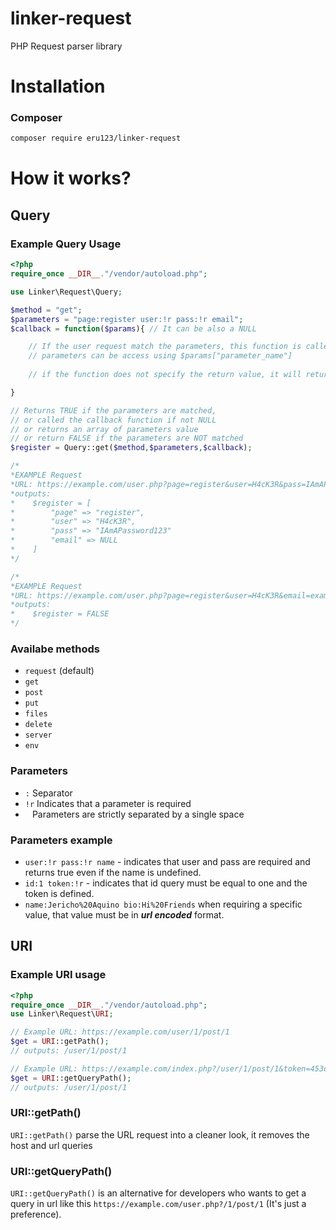 # linker-request
PHP Request parser library
# Installation
### Composer
```bash
composer require eru123/linker-request
```
# How it works?
## Query
### Example Query Usage
```php
<?php
require_once __DIR__."/vendor/autoload.php";

use Linker\Request\Query;

$method = "get";
$parameters = "page:register user:!r pass:!r email";
$callback = function($params){ // It can be also a NULL

    // If the user request match the parameters, this function is called
    // parameters can be access using $params["parameter_name"]
    
    // if the function does not specify the return value, it will return $params by default

}

// Returns TRUE if the parameters are matched, 
// or called the callback function if not NULL
// or returns an array of parameters value
// or return FALSE if the parameters are NOT matched
$register = Query::get($method,$parameters,$callback); 

/*
*EXAMPLE Request
*URL: https://example.com/user.php?page=register&user=H4cK3R&pass=IAmAPassword123
*outputs:
*    $register = [
*        "page" => "register",
*        "user" => "H4cK3R",
*        "pass" => "IAmAPassword123"
*        "email" => NULL
*    ]
*/

/*
*EXAMPLE Request
*URL: https://example.com/user.php?page=register&user=H4cK3R&email=example@email.com
*outputs:
*    $register = FALSE
*/
```
### Availabe methods
 - `request` (default)
 - `get`
 - `post`
 - `put`
 - `files`
 - `delete`
 - `server`
 - `env`
### Parameters
 - `:` Separator
 - `!r` Indicates that a parameter is required
 - ` ` Parameters are strictly separated by a single space
### Parameters example
 - `user:!r pass:!r name` - indicates that user and pass are required and returns true even if the name is undefined.
 - `id:1 token:!r` - indicates that id query must be equal to one and the token is defined.
 - `name:Jericho%20Aquino bio:Hi%20Friends` when requiring a specific value, that value must be in ***url encoded*** format.
## URI
### Example URI usage
```php
<?php
require_once __DIR__."/vendor/autoload.php";
use Linker\Request\URI;

// Example URL: https://example.com/user/1/post/1
$get = URI::getPath();
// outputs: /user/1/post/1

// Example URL: https://example.com/index.php?/user/1/post/1&token=453dfvdiuydfg7dfg&_rdc=sddsfr4dfdf
$get = URI::getQueryPath();
// outputs: /user/1/post/1
```
### URI::getPath()
`URI::getPath()` parse the URL request into a cleaner look, it removes the host and url queries
### URI::getQueryPath()
`URI::getQueryPath()` is an alternative for developers who wants to get a query in url like this `https://example.com/user.php?/1/post/1` (It's just a preference).